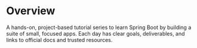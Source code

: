 # Overview 

A hands-on, project-based tutorial series to learn Spring Boot by building a suite of small, focused apps. Each day has clear goals, deliverables, and links to official docs and trusted resources.
